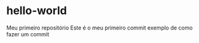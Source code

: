# hello-world
Meu primeiro repositório
Este é o meu primeiro commit
exemplo de como fazer um commit
